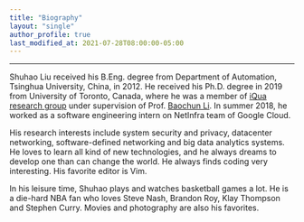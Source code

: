 ```yaml
---
title: "Biography"
layout: "single"
author_profile: true
last_modified_at: 2021-07-28T08:00:00-05:00
---
```


---

Shuhao Liu received his B.Eng. degree from Department of Automation, Tsinghua University, China, in 2012.
He received his Ph.D. degree in 2019 from University of Toronto, Canada, where he was a member of [iQua research group](http://iqua.ece.toronto.edu/index.html) under supervision of Prof. [Baochun Li](http://iqua.ece.toronto.edu/bli/index.html).
In summer 2018, he worked as a software engineering intern on NetInfra team of Google Cloud.

His research interests include system security and privacy, datacenter networking, software-defined networking and big data analytics systems. He loves to learn all kind of new technologies, and he always dreams to develop one than can change the world. He always finds coding very interesting. His favorite editor is Vim.

In his leisure time, Shuhao plays and watches basketball games a lot. He is a die-hard NBA fan who loves Steve Nash, Brandon Roy, Klay Thompson and Stephen Curry. Movies and photography are also his favorites.
